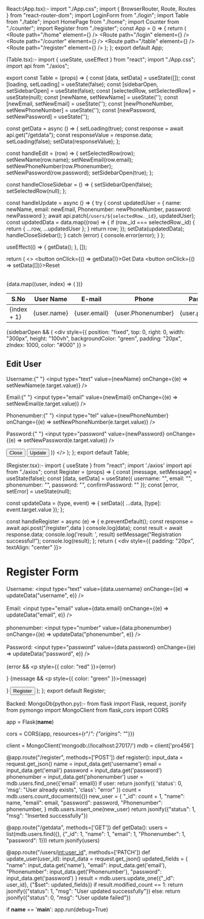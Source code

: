 React:(App.tsx):-
import "./App.css";
import { BrowserRouter, Route, Routes } from "react-router-dom";
import LoginForm from "./login";
import Table from "./table";
import HomePage  from "./home";
import Counter from "./counter";
import Register from "./register";
const App = () => {
  return (
    <BrowserRouter>
      <Routes>
        <Route path="/home" element={<HomePage />} />
        <Route path="/login" element={<LoginForm />} />
        <Route path="/counter" element={<Counter />} />
        <Route path="/table" element={<Table />} />
        <Route path="/register" element={<Register />} />
      </Routes>
    </BrowserRouter>
  );
};
export default App;







(Table.tsx):-
import { useState, useEffect } from "react";
import "./App.css";
import api from "./axios";

export const Table = (props) => {
  const [data, setData] = useState([]);
  const [loading, setLoading] = useState(false);
  const [sidebarOpen, setSidebarOpen] = useState(false);
  const [selectedRow, setSelectedRow] = useState(null);
  const [newName, setNewName] = useState('');
  const [newEmail, setNewEmail] = useState('');
  const [newPhoneNumber, setNewPhoneNumber] = useState('');
  const [newPassword, setNewPassword] = useState('');

  const getData = async () => {
    setLoading(true);
    const response = await api.get("/getdata");
    const responseValue = response.data;
    setLoading(false);
    setData(responseValue);
  };

  const handleEdit = (row) => {
    setSelectedRow(row);
    setNewName(row.name);
    setNewEmail(row.email);
    setNewPhoneNumber(row.Phonenumber);
    setNewPassword(row.password);
    setSidebarOpen(true);
  };

  const handleCloseSidebar = () => {
    setSidebarOpen(false);
    setSelectedRow(null);
  };

  const handleUpdate = async () => {
    try {
      const updatedUser = {
        name: newName,
        email: newEmail,
        Phonenumber: newPhoneNumber,
        password: newPassword
      };
      await api.patch(`/users/${selectedRow._id}`, updatedUser);
      const updatedData = data.map((row) => {
        if (row._id === selectedRow._id) {
          return { ...row, ...updatedUser };
        }
        return row;
      });
      setData(updatedData);
      handleCloseSidebar();
    } catch (error) {
      console.error(error);
    }
  };

  useEffect(() => {
    getData();
  }, []);

  return (
    <>
      <button onClick={() => getData()}>Get Data</button>
      <button onClick={() => setData([])}>Reset</button>
      <table>
        <thead>
          <tr>
            <th>S.No</th>
            <th>User Name</th>
            <th>E-mail</th>
            <th>Phone</th>
            <th>Password</th>
            <th>Action</th>
          </tr>
        </thead>
        <tbody>
          {data.map((user, index) => (
            <tr key={index}>
              <td>{index + 1}</td>
              <td>{user.name}</td>
              <td>{user.email}</td>
              <td>{user.Phonenumber}</td>
              <td>{user.password}</td>
              <td>
                <button onClick={() => handleEdit(user)}>Edit</button>
              </td>
            </tr>
          ))}
        </tbody>
      </table>
      {sidebarOpen && (
        <div
          style={{
            position: "fixed",
            top: 0,
            right: 0,
            width: "300px",
            height: "100vh",
            backgroundColor: "green",
            padding: "20px",
            zIndex: 1000,
            color: "#000"
          }}
        >
          <h2>Edit User</h2>
          <p>
            Username:{" "}
            <input
              type="text"
              value={newName}
              onChange={(e) => setNewName(e.target.value)}
            />
          </p>
          <p>
            Email:{" "}
            <input
              type="email"
              value={newEmail}
              onChange={(e) => setNewEmail(e.target.value)}
            />
          </p>
          <p>
            Phonenumber:{" "}
            <input
              type="tel"
              value={newPhoneNumber}
              onChange={(e) => setNewPhoneNumber(e.target.value)}
            />
          </p>
          <p>
            Password:{" "}
            <input
              type="password"
              value={newPassword}
              onChange={(e) => setNewPassword(e.target.value)}
            />
          </p>
          <button onClick={handleCloseSidebar}>Close</button>
          <button onClick={handleUpdate}>Update</button>
        </div>
      )}
    </>
  );
};
export default Table;





(Register.tsx):-
import { useState } from "react";
import './axios'
import api from "./axios";
const Register = (props) => {
  const [message, setMessage] = useState(false);
  const [data, setData] = useState({ 
    username: "", 
    email: "", 
    phonenumber: "", 
    password: "", 
    confirmPassword: "" 
  });
  const [error, setError] = useState(null);

  const updateData = (type, event) => {
    setData({ ...data, [type]: event.target.value });
  };

  const handleRegister = async (e) => {
    e.preventDefault();
    const response = await api.post("/register",data )
    console.log(data);
    const result = await response.data;
    console.log('result: ', result)
    setMessage("Registration successful!");
    console.log(result);
  };
  return (
    <div style={{ padding: "20px", textAlign: "center" }}>
      <h1>Register Form</h1>
      <div>
        <label>
          Username:
          <input
            type="text"
            value={data.username}
            onChange={(e) => updateData("username", e)}
          />
        </label>
      </div>
      <br />
      <div>
        <label>
          Email:
          <input
            type="email"
            value={data.email}
            onChange={(e) => updateData("email", e)}
          />
        </label>
      </div>
      <br />
      <div>
        <label>
          phonenumber:
          <input
            type="number"
            value={data.phonenumber}
            onChange={(e) => updateData("phonenumber", e)}
          />
        </label>
      </div>
      <br />
      <div>
        <label>
             Password:
          <input
            type="password"
            value={data.password}
            onChange={(e) => updateData("password", e)}  />
        </label>
        </div>
        <br />
        {error && <p style={{ color: "red" }}>{error}</p>}
        {message && <p style={{ color: "green" }}>{message}</p>}
        <button onClick={handleRegister}>Register</button>
    </div>
    );
    };
export default Register;






Backed: MongoDb(python.py):-
from flask import Flask, request, jsonify
from pymongo import MongoClient
from flask_cors import CORS

app = Flask(__name__)

cors = CORS(app, resources={r"/*": {"origins": "*"}})

client = MongoClient('mongodb://localhost:27017/')
mdb = client['pro456']

@app.route("/register", methods=['POST'])
def register():
    input_data = request.get_json()
    name = input_data.get('username')
    email = input_data.get('email')
    password = input_data.get('password')
    phonenumber = input_data.get('phonenumber')
    user = mdb.users.find_one({'email': email})
    if user:
        return jsonify({
            'status': 0,
            'msg': "User already exists",
            'class': "error"
        })
    count = mdb.users.count_documents({})
    new_user = {
        "_id": count + 1,
        "name": name,
        "email": email,
        "password": password,
        "Phonenumber": phonenumber,
    }
    mdb.users.insert_one(new_user)
    return jsonify({"status": 1, "msg": "Inserted successfully"})


@app.route("/getdata", methods=['GET'])
def getData():
    users = list(mdb.users.find({}, {"_id": 1, "name": 1, "email": 1, "Phonenumber": 1, "password": 1}))
    return jsonify(users)


@app.route("/users/<int:user_id>", methods=['PATCH'])
def update_user(user_id):
    input_data = request.get_json()
    updated_fields = {
        "name": input_data.get('name'),
        "email": input_data.get('email'),
        "Phonenumber": input_data.get('Phonenumber'),
        "password": input_data.get('password')
    }
    result = mdb.users.update_one({"_id": user_id}, {"$set": updated_fields})
    if result.modified_count == 1:
        return jsonify({"status": 1, "msg": "User updated successfully"})
    else:
        return jsonify({"status": 0, "msg": "User update failed"})


if __name__ == '__main__':
    app.run(debug=True)





